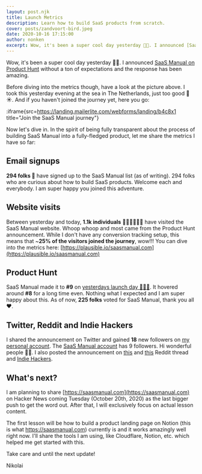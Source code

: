 ```yaml
---
layout: post.njk
title: Launch Metrics
description: Learn how to build SaaS products from scratch.
cover: posts/zandvoort-bird.jpeg
date: 2020-10-16 17:15:00
author: nonken
excerpt: Wow, it's been a super cool day yesterday 🙏🏻. I announced [SaaS Manual on Product Hunt](https://www.producthunt.com/posts/saas-manual) without a ton of expectations and the response has been amazing. Before diving into the metrics though, have a look at the picture above. I took this yesterday evening at the sea in The Netherlands, just too good 🌊☀️. And if you haven't joined the journey yet, here you go
---
```


Wow, it's been a super cool day yesterday 🙏🏻. I announced [SaaS Manual on Product Hunt](https://www.producthunt.com/posts/saas-manual) without a ton of expectations and the response has been amazing. 

Before diving into the metrics though, have a look at the picture above. I took this yesterday evening at the sea in The Netherlands, just too good 🌊☀️. And if you haven't joined the journey yet, here you go:

:iframe{src=https://landing.mailerlite.com/webforms/landing/b4c8x1 title="Join the SaaS Manual journey"}

Now let's dive in. In the spirit of being fully transparent about the process of building SaaS Manual into a fully-fledged product, let me share the metrics I have so far:

## Email signups

**294 folks 🚀** have signed up to the SaaS Manual list (as of writing). 294 folks who are curious about how to build SaaS products. Welcome each and everybody. I am super happy you joined this adventure.

## Website visits

Between yesterday and today, **1.1k individuals** 👩🏽‍💻👨🏽‍💻 have visited the SaaS Manual website. Whoop whoop and most came from the Product Hunt announcement. While I don't have any conversion tracking setup, this means that ~**25% of the visitors joined the journey**, wow!!! You can dive into the metrics here: [https://plausible.io/saasmanual.com](https://plausible.io/saasmanual.com)

## Product Hunt

SaaS Manual made it to **#9** on [yesterdays launch day 🎉🙏🏻](https://www.producthunt.com/posts/saas-manual). It hovered around **#8** for a long time even. Nothing what I expected and I am super happy about this. As of now, **225 folks** voted for SaaS Manual, thank you all ❤️.

## Twitter, Reddit and Indie Hackers

I shared the announcement on Twitter and gained **18** new followers on [my personal account](https://twitter.com/nonken). The [SaaS Manual account](https://twitter.com/saasmanual) has 9 followers. Hi wonderful people 👋🏻. I also posted the announcement on [this](https://www.reddit.com/r/SideProject/comments/jbllkb/saas_manual_learn_how_to_build_software_as_a/) and [this](https://www.reddit.com/r/aws/comments/jbl6ii/saas_manual_building_products_on_aws/) Reddit thread and [Indie Hackers](https://www.indiehackers.com/product/saas-manual/saas-manual-on-product-hunt--MJfGJ99xLmveFjalwM3). 

## What's next?

I am planning to share [https://saasmanual.com](https://saasmanual.com) on Hacker News coming Tuesday (October 20th, 2020) as the last bigger push to get the word out. After that, I will exclusively focus on actual lesson content. 

The first lesson will be how to build a product landing page on Notion (this is what https://saasmanual.com) currently is and it works amazingly well right now. I'll share the tools I am using, like Cloudflare, Notion, etc. which helped me get started with this.

Take care and until the next update!

Nikolai